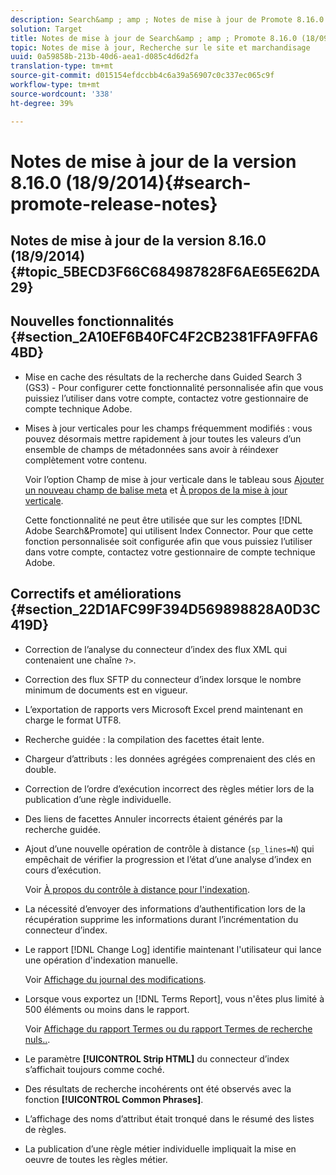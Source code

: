 ```yaml
---
description: Search&amp ; amp ; Notes de mise à jour de Promote 8.16.0.
solution: Target
title: Notes de mise à jour de Search&amp ; amp ; Promote 8.16.0 (18/09/2014)
topic: Notes de mise à jour, Recherche sur le site et marchandisage
uuid: 0a59858b-213b-40d6-aea1-d085c4d6d2fa
translation-type: tm+mt
source-git-commit: d015154efdccbb4c6a39a56907c0c337ec065c9f
workflow-type: tm+mt
source-wordcount: '338'
ht-degree: 39%

---
```



# Notes de mise à jour de la version 8.16.0 (18/9/2014){#search-promote-release-notes}

## Notes de mise à jour de la version 8.16.0 (18/9/2014) {#topic_5BECD3F66C684987828F6AE65E62DA29}

## Nouvelles fonctionnalités {#section_2A10EF6B40FC4F2CB2381FFA9FFA64BD}

* Mise en cache des résultats de la recherche dans Guided Search 3 (GS3) - Pour configurer cette fonctionnalité personnalisée afin que vous puissiez l’utiliser dans votre compte, contactez votre gestionnaire de compte technique Adobe.
* Mises à jour verticales pour les champs fréquemment modifiés : vous pouvez désormais mettre rapidement à jour toutes les valeurs d’un ensemble de champs de métadonnées sans avoir à réindexer complètement votre contenu.

   Voir l’option Champ de mise à jour verticale dans le tableau sous [Ajouter un nouveau champ de balise meta](../c-about-settings-menu/c-about-metadata-menu.md#task_6DF188C0FC7F4831A4444CA9AFA615E5) et [À propos de la mise à jour verticale](../c-about-index-menu/c-about-vertical-updates.md#concept_E65A70C9C2E04804BF24FBE1B3CAD899).

   Cette fonctionnalité ne peut être utilisée que sur les comptes [!DNL Adobe Search&Promote] qui utilisent Index Connector. Pour que cette fonction personnalisée soit configurée afin que vous puissiez l’utiliser dans votre compte, contactez votre gestionnaire de compte technique Adobe.

## Correctifs et améliorations {#section_22D1AFC99F394D569898828A0D3C419D}

* Correction de l’analyse du connecteur d’index des flux XML qui contenaient une chaîne `?>`.
* Correction des flux SFTP du connecteur d’index lorsque le nombre minimum de documents est en vigueur.
* L’exportation de rapports vers Microsoft Excel prend maintenant en charge le format UTF8.
* Recherche guidée : la compilation des facettes était lente.
* Chargeur d’attributs : les données agrégées comprenaient des clés en double.
* Correction de l’ordre d’exécution incorrect des règles métier lors de la publication d’une règle individuelle.
* Des liens de facettes Annuler incorrects étaient générés par la recherche guidée.
* Ajout d’une nouvelle opération de contrôle à distance (`sp_lines=N`) qui empêchait de vérifier la progression et l’état d’une analyse d’index en cours d’exécution.

   Voir [À propos du contrôle à distance pour l&#39;indexation](../c-about-index-menu/c-about-remote-control-for-indexing.md#concept_C79B322190E84106A434E5C6D4A4118F).

* La nécessité d’envoyer des informations d’authentification lors de la récupération supprime les informations durant l’incrémentation du connecteur d’index.
* Le rapport [!DNL Change Log] identifie maintenant l&#39;utilisateur qui lance une opération d&#39;indexation manuelle.

   Voir [Affichage du journal des modifications](../c-about-reports-menu/c-about-reports-menu.md#task_166F1156719F4B3D834BEA8E249C8057).

* Lorsque vous exportez un [!DNL Terms Report], vous n&#39;êtes plus limité à 500 éléments ou moins dans le rapport.

   Voir [Affichage du rapport Termes ou du rapport Termes de recherche nuls..](../c-about-reports-menu/c-about-reports-menu.md#task_53B7ED1582DD4B0E8376546A7AFC789A).

* Le paramètre **[!UICONTROL Strip HTML]** du connecteur d’index s’affichait toujours comme coché.
* Des résultats de recherche incohérents ont été observés avec la fonction **[!UICONTROL Common Phrases]**.
* L’affichage des noms d’attribut était tronqué dans le résumé des listes de règles.
* La publication d’une règle métier individuelle impliquait la mise en oeuvre de toutes les règles métier.

